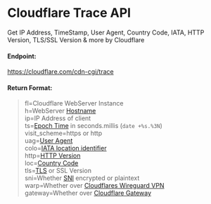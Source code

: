 # Cloudflare Trace API
Get IP Address, TimeStamp, User Agent, Country Code, IATA, HTTP Version, TLS/SSL Version &amp; more by Cloudflare

#### Endpoint:
https://cloudflare.com/cdn-cgi/trace

#### Return Format:
> fl=Cloudflare WebServer Instance<br>
h=WebServer [Hostname](https://en.wikipedia.org/wiki/Hostname)<br>
ip=IP Address of client<br>
ts=[Epoch Time](https://en.wikipedia.org/wiki/Unix_time) in seconds.millis (`date +%s.%3N`)<br>
visit_scheme=https or http<br>
uag=[User Agent](https://developer.mozilla.org/en-US/docs/Web/HTTP/Headers/User-Agent)<br>
colo=[IATA location identifier](https://en.wikipedia.org/wiki/IATA_airport_code)<br>
http=[HTTP Version](https://en.wikipedia.org/wiki/Hypertext_Transfer_Protocol)<br>
loc=[Country Code](https://en.wikipedia.org/wiki/ISO_3166-1_alpha-2)<br>
tls=[TLS](https://en.wikipedia.org/wiki/Transport_Layer_Security) or SSL Version<br>
sni=Whether [SNI](https://en.wikipedia.org/wiki/Server_Name_Indication) encrypted or plaintext<br>
warp=Whether over [Cloudflares Wireguard VPN](https://1.1.1.1/)<br>
gateway=Whether over [Cloudflare Gateway](https://www.cloudflare.com/teams/gateway/)<br>


